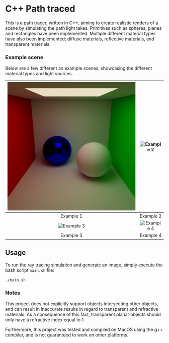# C++ Path traced

This is a path tracer, written in C++, aiming to create realistic renders of a scene by simulating the path light takes. Primitives such as spheres, planes and rectangles have been implemented. Multiple different material types have also been implemented; diffuse materials, reflective materials, and transparent materials.


### Example scene
Below are a few different an example scenes, showcasing the different material types and light sources.


| ![Example 1](Images/Example1.png) | ![Example 2](Images/Ball.png) |
|:----------------------------------:|:----------------------------------:|
|             Example 1              |             Example 2              |
| ![Example 3](Images/NoNee.png) | ![Example 4](Images/example_4.png) |
|             Example 3              |             Example 4              |


## Usage

To run the ray tracing simulation and generate an image, simply execute the bash script `main.sh` file:

```
./main.sh
```

### Notes

This project does not explicitly support objects intersecting other objects, and can result in inaccurate results in regard to transparent and refractive materials. As a consequence of this fact, transparent planar objects should only have a refractive index equal to 1.

Furthermore, this project was tested and compiled on MacOS using the g++ compiler, and is not guaranteed to work on other platforms.